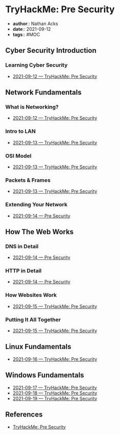 # TryHackMe: Pre Security

* **author**:: Nathan Acks
* **date**:: 2021-09-12
* **tags**:: #MOC


## Cyber Security Introduction

### Learning Cyber Security

* [2021-09-12 — TryHackMe: Pre Security](../log/2021-09-12-tryhackme-pre-security.md)

## Network Fundamentals

### What is Networking?

* [2021-09-12 — TryHackMe: Pre Security](../log/2021-09-12-tryhackme-pre-security.md)

### Intro to LAN

* [2021-09-13 — TryHackMe: Pre Security](../log/2021-09-13-tryhackme-pre-security.md)

### OSI Model

* [2021-09-13 — TryHackMe: Pre Security](../log/2021-09-13-tryhackme-pre-security.md)

### Packets & Frames

* [2021-09-13 — TryHackMe: Pre Security](../log/2021-09-13-tryhackme-pre-security.md)

### Extending Your Network

* [2021-09-14 — Pre Security](../log/2021-09-14-tryhackme-pre-security.md)

## How The Web Works

### DNS in Detail

* [2021-09-14 — Pre Security](../log/2021-09-14-tryhackme-pre-security.md)

### HTTP in Detail

* [2021-09-14 — Pre Security](../log/2021-09-14-tryhackme-pre-security.md)

### How Websites Work

* [2021-09-15 — TryHackMe: Pre Security](../log/2021-09-15-tryhackme-pre-security.md)

### Putting It All Together

* [2021-09-15 — TryHackMe: Pre Security](../log/2021-09-15-tryhackme-pre-security.md)

## Linux Fundamentals

* [2021-09-16 — TryHackMe: Pre Security](../log/2021-09-16-tryhackme-pre-security.md)

## Windows Fundamentals

* [2021-09-17 — TryHackMe: Pre Security](../log/2021-09-17-tryhackme-pre-security.md)
* [2021-09-18 — TryHackMe: Pre Security](../log/2021-09-18-tryhackme-pre-security.md)
* [2021-09-19 — TryHackMe: Pre Security](../log/2021-09-19-tryhackme-pre-security.md)
## References

* [TryHackMe: Pre Security](https://tryhackme.com/path/outline/presecurity)
